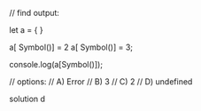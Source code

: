 // find output:

let a = {
}

a[ Symbol()] = 2
a[ Symbol()] = 3;

console.log(a[Symbol()]);

// options:
// A) Error
// B) 3
// C) 2
// D) undefined


solution
d

